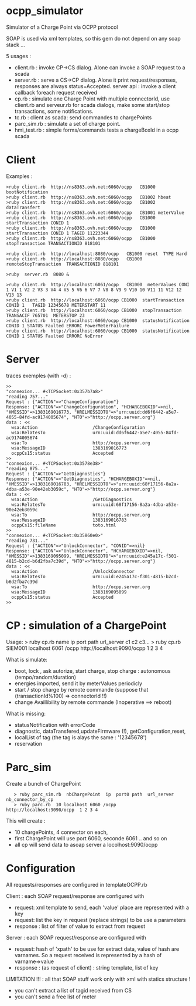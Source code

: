 ocpp_simulator
==============

Simulator of a Charge Point via OCPP protocol

SOAP is used via xml templates, so this gem do not depend on any soap stack ...

5 usages :
* client.rb : invoke CP->CS dialog. Alone can invoke a SOAP request to a scada
* server.rb : serve a CS->CP dialog. Alone it print request/responses,  responses are always status=Accepted. 
              server api : invoke a client callback foreach request received
* cp.rb : simulate one Charge Point with multiple connectorId, use client.rb and serveur.rb for 
  scada dialogs, make some start/stop transactions, some notifications.
* tc.rb : client as scada: send commandes to chargePoints
* parc_sim.rb : simulate a set of charge point.
* hmi_test.rb : simple forms/commands  tests a chargeBoxId in a ocpp scada

Client
======

Examples :

    >ruby client.rb  http://ns8363.ovh.net:6060/ocpp   CB1000 bootNotification
    >ruby client.rb  http://ns8363.ovh.net:6060/ocpp   CB1002 hbeat
    >ruby client.rb  http://ns8363.ovh.net:6060/ocpp   CB1002 dataTransfert
    >ruby client.rb  http://ns8363.ovh.net:6060/ocpp   CB1001 meterValue
    >ruby client.rb  http://ns8363.ovh.net:6060/ocpp   CB1000 startTransaction CONID 1
    >ruby client.rb  http://ns8363.ovh.net:6060/ocpp   CB1000 startTransaction CONID 1 TAGID 11223344
    >ruby client.rb  http://ns8363.ovh.net:6060/ocpp   CB1000 stopTransaction TRANSACTIONID 818101 

    >ruby client.rb  http://localhost:8080/ocpp   CB1000 reset  TYPE Hard 
    >ruby client.rb  http://localhost:8080/ocpp   CB1000 remoteStopTransaction  TRANSACTIONID 818101 

    >ruby  server.rb  8080 &

    >ruby client.rb  http://localhost:6061/ocpp   CB1000  meterValues CONI 1 V1 1 V2 2 V3 3 V4 4 V5 5 V6 6 V7 7 V8 8 V9 9 V10 10 V11 11 V12 12 V13 13 
    >ruby client.rb  http://localhost:6060/ocpp CB1000  startTransaction  CONID 1   TAGID 12345678 METERSTART 11 
    >ruby client.rb  http://localhost:6060/ocpp CB1000  stopTransaction TRANSACIF 765701  METERSTOP 23 
    >ruby client.rb  http://localhost:6060/ocpp CB1000  statusNotification CONID 1 STATUS Faulted ERRORC PowerMeterFailure 
    >ruby client.rb  http://localhost:6060/ocpp CB1000  statusNotification CONID 1 STATUS Faulted ERRORC NoError 

Server
=====

traces exemples (with -d) :
```
>>
"connexion... #<TCPSocket:0x357b7a8>"
"reading 757..."
Request : {"ACTION"=>"ChangeConfiguration"}
Response: {"ACTION"=>"ChangeConfiguration", "HCHARGEBOXID"=>nil, "HMESSID"=>1383169016773, "HRELMESSIDTO"=>"urn:uuid:dd6f6442-a5e7-4055-84fd-ac9174005674", "HTO"=>"http://ocpp.server.org"}
data : <<
  wsa:Action                     /ChangeConfiguration
  wsa:RelatesTo                  urn:uuid:dd6f6442-a5e7-4055-84fd-ac9174005674
  wsa:To                         http://ocpp.server.org
  wsa:MessageID                  1383169016773
  ocppCs15:status                Accepted
>>
"connexion... #<TCPSocket:0x3578e38>"
"reading 875..."
Request : {"ACTION"=>"GetDiagnostics"}
Response: {"ACTION"=>"GetDiagnostics", "HCHARGEBOXID"=>nil, "HMESSID"=>1383169016783, "HRELMESSIDTO"=>"urn:uuid:68f17156-8a2a-4dba-a53e-90e42eb3059c", "HTO"=>"http://ocpp.server.org"}
data : <<
  wsa:Action                     /GetDiagnostics
  wsa:RelatesTo                  urn:uuid:68f17156-8a2a-4dba-a53e-90e42eb3059c
  wsa:To                         http://ocpp.server.org
  wsa:MessageID                  1383169016783
  ocppCs15:fileName              toto.html
>>
"connexion... #<TCPSocket:0x35860e0>"
"reading 731..."
Request : {"ACTION"=>"UnlockConnector", "CONID"=>nil}
Response: {"ACTION"=>"UnlockConnector", "HCHARGEBOXID"=>nil, "HMESSID"=>1383169095099, "HRELMESSIDTO"=>"urn:uuid:e245a17c-f301-4815-b2cd-b6d2fba7c39d", "HTO"=>"http://ocpp.server.org"}
data : <<
  wsa:Action                     /UnlockConnector
  wsa:RelatesTo                  urn:uuid:e245a17c-f301-4815-b2cd-b6d2fba7c39d
  wsa:To                         http://ocpp.server.org
  wsa:MessageID                  1383169095099
  ocppCs15:status                Accepted
>>
```


CP : simulation of a ChargePoint
=============================== 
Usage: 
    > ruby cp.rb  name    ip        port path    url_server                  c1 c2 c3...
    > ruby cp.rb  SIEM001 localhost 6061 /ocpp   http://localhost:9090/ocpp  1 2 3 4

What is simulate:
* boot, lock , ask autorize, start charge, stop charge : autonomous (tempo/random/duration)
* energies imported, send it by meterValues periodicly
* start / stop charge by remote commande (suppose that (transactionId%100) => connectorId !!)
* change Availlibility by remote commande (Inoperative ==> reboot)

What is missing:
* statusNotification with errorCode
* diagnostic, dataTransfered,updateFirmware (!), getConfiguration,reset, 
* localList of tag (the tag is alays the same : '12345678')
* reservation


Parc_sim
========
Create a bunch of ChargePoint

       > ruby parc_sim.rb  nbChargePoint  ip  port0 path  url_server  nb_connector_by_cp
       > ruby parc.rb  10 localhost 6060 /ocpp   http://localhost:9090/ocpp  1 2 3 4

This will create :
* 10 chargePoints, 4 connector on each, 
* first ChargePoint will use port 6060, seconde 6061 .. and so on
* all cp will send data to asoap server a locolhost:9090/ocpp

Configuration
=============

All requests/responses are configured in templateOCPP.rb

Client : each SOAP request/response are configured with
* request: xml template to send, each 'value' place are represented  with a key
* request: list the  key in request (replace strings) to be use a parameters
* response : list of filter of value to extract from request

Server : each SOAP request/response are configured with
* request: hash of  'xpath' to be use for extract data, value of hash are varnames. So a request
  received is represented by a hash of varname=>value 
* response : (as request of client) : string template, list of key

LIMITATION !!! : all that SOAP stuff work only with xml with statics structure !
* you can't extract a list of tagid received from CS
* you can't send a free list of meter


